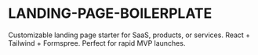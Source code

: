 # LANDING-PAGE-BOILERPLATE
Customizable landing page starter for SaaS, products, or services. React + Tailwind + Formspree. Perfect for rapid MVP launches.
